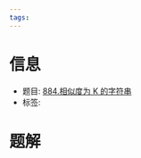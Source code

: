 ```yaml
---
tags:
---
```


# 信息
* 题目: [884.相似度为 K 的字符串](https://leetcode.cn/problems/k-similar-strings/)
* 标签:

# 题解

